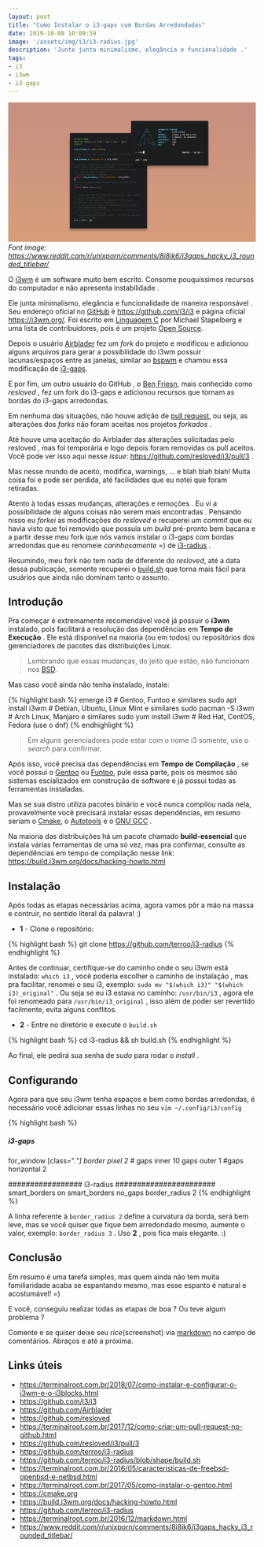```yaml
---
layout: post
title: "Como Instalar o i3-gaps com Bordas Arredondadas"
date: 2019-10-08 10:09:59
image: '/assets/img/i3/i3-radius.jpg'
description: 'Junte junta minimalismo, elegância e funcionalidade .'
tags:
- i3
- i3wm
- i3-gaps
---
```


![Exemplo de i3-gaps com Bordas Arredondadas](/assets/img/i3/i3-radius.jpg)
*Font image: <https://www.reddit.com/r/unixporn/comments/8i8ik6/i3gaps_hacky_i3_rounded_titlebar/>*

O [i3wm](https://terminalroot.com.br/2018/07/como-instalar-e-configurar-o-i3wm-e-o-i3blocks.html) é um software muito bem escrito. Consome pouquíssimos recursos do computador e não apresenta instabilidade .

Ele junta minimalismo, elegância e funcionalidade de maneira responsável . Seu endereço oficial no [GitHub](https://github.com/i3/i3) é <https://github.com/i3/i3> e página oficial <https://i3wm.org/>. Foi escrito em [Linguagem C](https://terminalroot.com.br/2011/10/criando-o-primeiro-programa-em-c.html) por Michael Stapelberg e uma lista de contribuidores, pois é um projeto [Open Source](https://opensource.org/).

Depois o usuário [Airblader](https://github.com/Airblader) fez um *fork* do projeto e modificou e adicionou alguns arquivos para gerar a possibilidade do i3wm possuir lacunas/espaços entre as janelas, similar ao [bspwm](https://github.com/baskerville/bspwm) e chamou essa modificação de [i3-gaps](https://github.com/Airblader/i3).

E por fim, um outro usuário do GitHub , o [Ben Friesn](https://github.com/resloved), mais conhecido como *resloved* , fez um fork do i3-gaps e adicionou recursos que tornam as bordas do i3-gaps arredondas.

Em nenhuma das situações, não houve adição de [pull request](https://terminalroot.com.br/2017/12/como-criar-um-pull-request-no-github.html), ou seja, as alterações dos *forks* não foram aceitas nos projetos *forkados* .

Até houve uma aceitação do Airblader das alterações solicitadas pelo resloved , mas foi temporária e logo depois foram removidas os pull aceitos. Você pode ver isso aqui nesse *issue*: <https://github.com/resloved/i3/pull/3> .

Mas nesse mundo de aceito, modifica, warnings, ... e blah blah blah! Muita coisa foi e pode ser perdida, até facilidades que eu notei que foram retiradas.

Atento à todas essas mudanças, alterações e remoções . Eu vi a possibilidade de alguns coisas não serem mais encontradas . Pensando nisso eu *forkei* as modificações do *resloved* e recuperei um *commit* que eu havia visto que foi removido que possuia um *build* pré-pronto bem bacana e a partir desse meu fork que nós vamos instalar o i3-gaps com bordas arredondas que eu renomeie *carinhosamente* =) de [i3-radius](https://github.com/terroo/i3-radius) .

Resumindo, meu fork não tem nada de diferente do *resloved*, até a data dessa publicação, somente recuperei o [build.sh](https://github.com/terroo/i3-radius/blob/shape/build.sh) que torna mais fácil para usuários que ainda não dominam tanto o assunto.

<script async src="https://pagead2.googlesyndication.com/pagead/js/adsbygoogle.js"></script>
<!-- Informat -->
<ins class="adsbygoogle"
     style="display:block"
     data-ad-client="ca-pub-2838251107855362"
     data-ad-slot="2327980059"
     data-ad-format="auto"
     data-full-width-responsive="true"></ins>
<script>
(adsbygoogle = window.adsbygoogle || []).push({});
</script>

## Introdução

Pra começar é extremamente recomendável você já possuir o **i3wm** instalado, pois facilitará a resolução das dependências em **Tempo de Execução** . Ele está disponível na maioria (ou em todos) ou repositórios dos gerenciadores de pacotes das distribuições Linux.

> Lembrando que essas mudanças, do jeito que estão, não funcionam nos [BSD](https://terminalroot.com.br/2016/05/caracteristicas-de-freebsd-openbsd-e-netbsd.html).

Mas caso você ainda não tenha instalado, instale:

{% highlight bash %}
emerge i3 # Gentoo, Funtoo e similares
sudo apt install i3wm # Debian, Ubuntu, Linux Mint e similares
sudo pacman -S i3wm # Arch Linux, Manjaro e similares
sudo yum install i3wm # Red Hat, CentOS, Fedora (use o dnf)
{% endhighlight %}

> Em alguns gerenciadores pode estar com o nome i3 somente, use o *search* para confirmar.

Após isso, você precisa das dependências em **Tempo de Compilação** , se você possui o [Gentoo](https://terminalroot.com.br/2017/05/como-instalar-o-gentoo.html) ou [Funtoo](https://terminalroot.com.br/2018/10/como-instalar-o-funtoo-pelo-ubuntu-ou-linux-mint.html), pule essa parte, pois os mesmos são sistemas escializados em construção de software e já possui todas as ferramentas instaladas.

Mas se sua distro utiliza pacotes binário e você nunca compilou nada nela, provavelmente você precisará instalar essas dependências, em resumo seriam o [Cmake](https://cmake.org), o [Autotools](http://www.gnu.org/software/automake/) e o [GNU GCC](https://gcc.gnu.org) .

Na maioria das distribuições há um pacote chamado **build-essencial** que instala várias ferramentas de uma só vez, mas pra confirmar, consulte as dependências em tempo de compilação nesse link: <https://build.i3wm.org/docs/hacking-howto.html>

## Instalação

Após todas as etapas necessárias acima, agora vamos pôr a mão na massa e contruir, no sentido literal da palavra! :)

+ **1** - Clone o repositório:

{% highlight bash %}
git clone https://github.com/terroo/i3-radius
{% endhighlight %}

Antes de continuar, certifique-se do caminho onde o seu i3wm está instalado: `which i3` , você poderia escolher o caminho de instalação , mas pra facilitar, renomei o seu i3, exemplo: `sudo mv "$(which i3)" "$(which i3)_original"` . Ou seja se eu i3 estava no caminho: `/usr/bin/i3` , agora ele foi renomeado para `/usr/bin/i3_original` , isso além de poder ser revertido facilmente, evita alguns conflitos.

+ **2** - Entre no diretório e execute o `build.sh`

{% highlight bash %}
cd i3-radius && sh build.sh
{% endhighlight %}

Ao final, ele pedirá sua senha de *sudo* para rodar o *install* .

<script async src="https://pagead2.googlesyndication.com/pagead/js/adsbygoogle.js"></script>
<!-- Informat -->
<ins class="adsbygoogle"
     style="display:block"
     data-ad-client="ca-pub-2838251107855362"
     data-ad-slot="2327980059"
     data-ad-format="auto"
     data-full-width-responsive="true"></ins>
<script>
(adsbygoogle = window.adsbygoogle || []).push({});
</script>

## Configurando

Agora para que seu i3wm tenha espaços e bem como bordas arredondas, é necessário você adicionar essas linhas no seu `vim ~/.config/i3/config`

{% highlight bash %}
##### i3-gaps ##############
for_window [class=".*"] border pixel 2 #*
gaps inner 10
gaps outer 1
#gaps horizontal 2

################# i3-radius #######################
smart_borders on
smart_borders no_gaps
border_radius 2
{% endhighlight %}

A linha referente à `border_radius 2` define a curvatura da borda, será bem leve, mas se você quiser que fique bem arredondado mesmo, aumente o valor, exemplo: `border_radius 3` . Uso **2** , pois fica mais elegante. :)

## Conclusão

Em resumo é uma tarefa simples, mas quem ainda não tem muita familiaridade acaba se espantando mesmo, mas esse espanto é natural e acostumável! =)

E você, conseguiu realizar todas as etapas de boa ? Ou teve algum problema ?

Comente e se quiser deixe seu *rice*(screenshot) via [markdown](https://terminalroot.com.br/2016/12/markdown.html) no campo de comentários. Abraços e até a próxima.

## Links úteis

+ <https://terminalroot.com.br/2018/07/como-instalar-e-configurar-o-i3wm-e-o-i3blocks.html>
+ <https://github.com/i3/i3>
+ <https://github.com/Airblader>
+ <https://github.com/resloved>
+ <https://terminalroot.com.br/2017/12/como-criar-um-pull-request-no-github.html>
+ <https://github.com/resloved/i3/pull/3>
+ <https://github.com/terroo/i3-radius>
+ <https://github.com/terroo/i3-radius/blob/shape/build.sh>
+ <https://terminalroot.com.br/2016/05/caracteristicas-de-freebsd-openbsd-e-netbsd.html>
+ <https://terminalroot.com.br/2017/05/como-instalar-o-gentoo.html>
+ <https://cmake.org>
+ <https://build.i3wm.org/docs/hacking-howto.html>
+ <https://github.com/terroo/i3-radius>
+ <https://terminalroot.com.br/2016/12/markdown.html>
+ <https://www.reddit.com/r/unixporn/comments/8i8ik6/i3gaps_hacky_i3_rounded_titlebar/>
    
